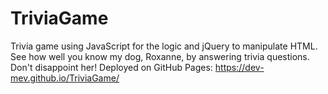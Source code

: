 # TriviaGame
Trivia game using JavaScript for the logic and jQuery to manipulate HTML. See how well you know my dog, Roxanne, by answering trivia questions. Don't disappoint her! Deployed on GitHub Pages: https://dev-mev.github.io/TriviaGame/
